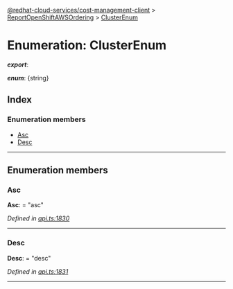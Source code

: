 [@redhat-cloud-services/cost-management-client](../README.md) > [ReportOpenShiftAWSOrdering](../modules/reportopenshiftawsordering.md) > [ClusterEnum](../enums/reportopenshiftawsordering.clusterenum.md)

# Enumeration: ClusterEnum

*__export__*: 

*__enum__*: {string}

## Index

### Enumeration members

* [Asc](reportopenshiftawsordering.clusterenum.md#asc)
* [Desc](reportopenshiftawsordering.clusterenum.md#desc)

---

## Enumeration members

<a id="asc"></a>

###  Asc

**Asc**:  = "asc"

*Defined in [api.ts:1830](https://github.com/karelhala/javascript-clients/blob/master/packages/cost-management/api.ts#L1830)*

___
<a id="desc"></a>

###  Desc

**Desc**:  = "desc"

*Defined in [api.ts:1831](https://github.com/karelhala/javascript-clients/blob/master/packages/cost-management/api.ts#L1831)*

___

